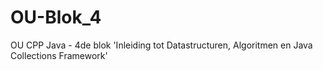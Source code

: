 # OU-Blok_4
OU CPP Java - 4de blok 'Inleiding tot Datastructuren, Algoritmen en Java Collections Framework'
